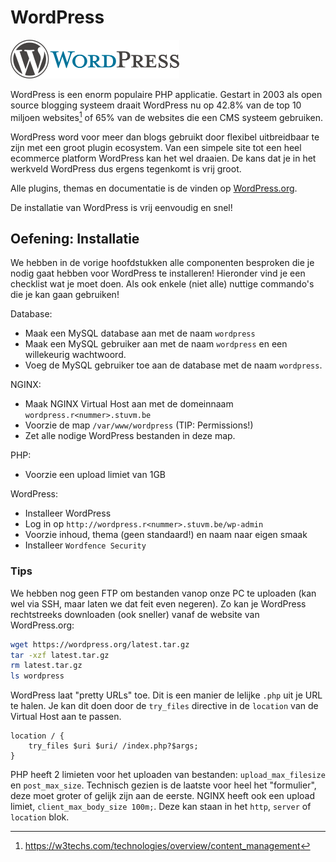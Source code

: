 # WordPress

![logo](./logo.png)

WordPress is een enorm populaire PHP applicatie. Gestart in 2003 als open source blogging systeem draait WordPress nu op 42.8% van de top 10 miljoen websites[^wpstats] of 65% van de websites die een CMS systeem gebruiken.

WordPress word voor meer dan blogs gebruikt door flexibel uitbreidbaar te zijn met een groot plugin ecosystem. Van een simpele site tot een heel ecommerce platform WordPress kan het wel draaien. De kans dat je in het werkveld WordPress dus ergens tegenkomt is vrij groot.

Alle plugins, themas en documentatie is de vinden op [WordPress.org](https://wordpress.org/).

De installatie van WordPress is vrij eenvoudig en snel!

## Oefening: Installatie

We hebben in de vorige hoofdstukken alle componenten besproken die je nodig gaat hebben voor WordPress te installeren!
Hieronder vind je een checklist wat je moet doen. Als ook enkele (niet alle) nuttige commando's die je kan gaan gebruiken!

Database:

- Maak een MySQL database aan met de naam `wordpress`
- Maak een MySQL gebruiker aan met de naam `wordpress` en een willekeurig wachtwoord.
- Voeg de MySQL gebruiker toe aan de database met de naam `wordpress`.

NGINX:

- Maak NGINX Virtual Host aan met de domeinnaam `wordpress.r<nummer>.stuvm.be`
- Voorzie de map `/var/www/wordpress` (TIP: Permissions!)
- Zet alle nodige WordPress bestanden in deze map.

PHP:

- Voorzie een upload limiet van 1GB

WordPress:

- Installeer WordPress
- Log in op `http://wordpress.r<nummer>.stuvm.be/wp-admin`
- Voorzie inhoud, thema (geen standaard!) en naam naar eigen smaak
- Installeer `Wordfence Security`

### Tips

We hebben nog geen FTP om bestanden vanop onze PC te uploaden (kan wel via SSH, maar laten we dat feit even negeren).
Zo kan je WordPress rechtstreeks downloaden (ook sneller) vanaf de website van WordPress.org:

```bash
wget https://wordpress.org/latest.tar.gz
tar -xzf latest.tar.gz
rm latest.tar.gz
ls wordpress
```

WordPress laat "pretty URLs" toe. Dit is een manier de lelijke `.php` uit je URL te halen.
Je kan dit doen door de `try_files` directive in de `location` van de Virtual Host aan te passen.

```
location / {
    try_files $uri $uri/ /index.php?$args;
}
```

[^wpstats]: https://w3techs.com/technologies/overview/content_management

PHP heeft 2 limieten voor het uploaden van bestanden: `upload_max_filesize` en `post_max_size`. Technisch gezien is de laatste voor heel het "formulier", deze moet groter of gelijk zijn aan de eerste.
NGINX heeft ook een upload limiet, `client_max_body_size 100m;`. Deze kan staan in het `http`, `server` of `location` blok.
